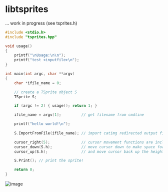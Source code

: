 # libtsprites

... work in progress (see tsprites.h)

```C++
#include <stdio.h>
#include "tsprites.hpp"

void usage() 
{
    printf("\nUsage:\n\n");
    printf("test <inputfile>\n");
}

int main(int argc, char **argv)
{
    char *ifile_name = 0;

    // create a TSprite object S
    TSprite S;

    if (argc != 2) { usage(); return 1; }

    ifile_name = argv[1];         // get filename from cmdline

    printf("hello world!\n");
    
    S.ImportFromFile(ifile_name); // import catimg redirected output file

    cursor_right(5);              // cursor movement functions are included
    cursor_down(S.h);             // move cursor down to make space for the sprite
    cursor_up(S.h);               // and move cursor back up the height of the sprite

    S.Print(); // print the sprite!

    return 0;
}
```
![image](https://github.com/M64GitHub/libtsprites/assets/84202356/53995d62-ef77-4bd9-be4d-c3d081ebb1f1)


